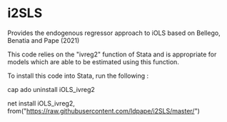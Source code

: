 # i2SLS
Provides the endogenous regressor approach to iOLS based on Bellego, Benatia and Pape (2021)

This code relies on the "ivreg2" function of Stata and is appropriate for models which are able to be estimated using this function.

To install this code into Stata, run the following :

cap ado uninstall iOLS_ivreg2

net install iOLS_ivreg2, from("https://raw.githubusercontent.com/ldpape/i2SLS/master/")
